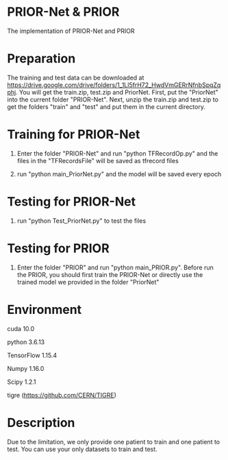 # PRIOR-Net & PRIOR
The implementation of PRIOR-Net and PRIOR

# Preparation
The training and test data can be downloaded at https://drive.google.com/drive/folders/1_1Ll5frH72_HwdVmGERrNfnbSpqZqphj.
You will get the train.zip, test.zip and PriorNet.
First, put the "PriorNet" into the current folder "PRIOR-Net".
Next, unzip the train.zip and test.zip to get the folders "train" and "test" and put them in the current directory.


# Training for PRIOR-Net
1. Enter the folder "PRIOR-Net" and run "python TFRecordOp.py" and the files in the "TFRecordsFile" will be saved as tfrecord files

2. run "python main_PriorNet.py" and the model will be saved every epoch

# Testing for PRIOR-Net
1. run "python Test_PriorNet.py" to test the files

# Testing for PRIOR
1. Enter the folder "PRIOR" and run "python main_PRIOR.py". Before run the PRIOR, you should first train the PRIOR-Net or directly use the trained model we provided in the folder "PriorNet" 

# Environment

cuda 10.0

python 3.6.13

TensorFlow 1.15.4

Numpy 1.16.0

Scipy 1.2.1

tigre (https://github.com/CERN/TIGRE)

# Description
Due to the limitation, we only provide one patient to train and one patient to test. You can use your only datasets to train and test.



